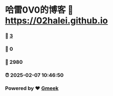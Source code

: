 # 哈雷0V0的博客 :link: https://02halei.github.io 
### :page_facing_up: [3](https://02halei.github.io/tag.html) 
### :speech_balloon: 0 
### :hibiscus: 2980 
### :alarm_clock: 2025-02-07 10:46:50 
### Powered by :heart: [Gmeek](https://github.com/Meekdai/Gmeek)
